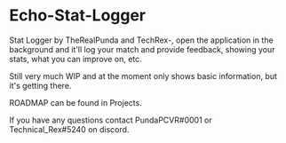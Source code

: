 # Echo-Stat-Logger
Stat Logger by TheRealPunda and TechRex-, open the application in the background and it'll log your match and provide feedback, showing your stats, what you can improve on, etc.

Still very much WIP and at the moment only shows basic information, but it's getting there.

ROADMAP can be found in Projects.

If you have any questions contact PundaPCVR#0001 or Technical_Rex#5240 on discord.
